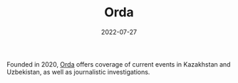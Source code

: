 ﻿---
title: "Orda"
linkTitle: "Orda"
contributor: ["Aizada Arystanbek"]
date: 2022-07-27
countries: ["Kazakhstan"]
category: ["Independent media"]
tags: ["media", "news", "Central Asian media"]
date_start: [2020]
date_end: []
data_type: ["news"] 
language: ["Russian", "Kazakh", "Uzbek"]
updated: 2023-05-26
description: 
  Orda offers coverage of current events in Kazakhstan and Uzbekistan, as well as journalistic investigations.
---

Founded in 2020, [Orda](https://orda.kz/) offers coverage of current events in Kazakhstan and Uzbekistan, as well as journalistic investigations. 
